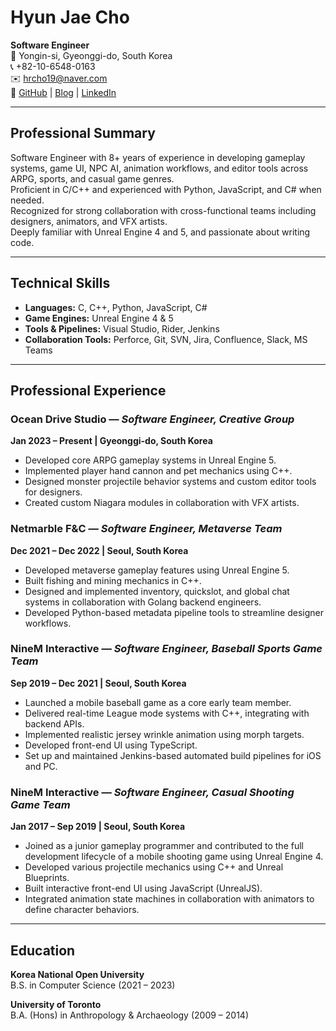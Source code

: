 # Hyun Jae Cho

**Software Engineer**  
📍 Yongin-si, Gyeonggi-do, South Korea  
📞 +82-10-6548-0163  
✉️ hrcho19@naver.com  
🔗 [GitHub](https://github.com/chohyunjae163) | [Blog](https://chohyunjae163.github.io/personal_homepage/) | [LinkedIn](https://www.linkedin.com/in/hyun-jae-cho-267065132/)

---

## Professional Summary

Software Engineer with 8+ years of experience in developing gameplay systems, game UI, NPC AI, animation workflows, and editor tools across ARPG, sports, and casual game genres.  
Proficient in C/C++ and experienced with Python, JavaScript, and C# when needed.  
Recognized for strong collaboration with cross-functional teams including designers, animators, and VFX artists.  
Deeply familiar with Unreal Engine 4 and 5, and passionate about writing code.

---

## Technical Skills

- **Languages:** C, C++, Python, JavaScript, C#
- **Game Engines:** Unreal Engine 4 & 5  
- **Tools & Pipelines:** Visual Studio, Rider, Jenkins  
- **Collaboration Tools:** Perforce, Git, SVN, Jira, Confluence, Slack, MS Teams

---

## Professional Experience

### Ocean Drive Studio — *Software Engineer, Creative Group*  
**Jan 2023 – Present | Gyeonggi-do, South Korea**
- Developed core ARPG gameplay systems in Unreal Engine 5.  
- Implemented player hand cannon and pet mechanics using C++.  
- Designed monster projectile behavior systems and custom editor tools for designers.  
- Created custom Niagara modules in collaboration with VFX artists.

### Netmarble F&C — *Software Engineer, Metaverse Team*  
**Dec 2021 – Dec 2022 | Seoul, South Korea**
- Developed metaverse gameplay features using Unreal Engine 5.  
- Built fishing and mining mechanics in C++.  
- Designed and implemented inventory, quickslot, and global chat systems in collaboration with Golang backend engineers.  
- Developed Python-based metadata pipeline tools to streamline designer workflows.

### NineM Interactive — *Software Engineer, Baseball Sports Game Team*  
**Sep 2019 – Dec 2021 | Seoul, South Korea**
- Launched a mobile baseball game as a core early team member.  
- Delivered real-time League mode systems with C++, integrating with backend APIs.  
- Implemented realistic jersey wrinkle animation using morph targets.  
- Developed front-end UI using TypeScript.  
- Set up and maintained Jenkins-based automated build pipelines for iOS and PC.

### NineM Interactive — *Software Engineer, Casual Shooting Game Team*  
**Jan 2017 – Sep 2019 | Seoul, South Korea**
- Joined as a junior gameplay programmer and contributed to the full development lifecycle of a mobile shooting game using Unreal Engine 4.  
- Developed various projectile mechanics using C++ and Unreal Blueprints.  
- Built interactive front-end UI using JavaScript (UnrealJS).  
- Integrated animation state machines in collaboration with animators to define character behaviors.

---

## Education

**Korea National Open University**  
B.S. in Computer Science (2021 – 2023)  

**University of Toronto**  
B.A. (Hons) in Anthropology & Archaeology (2009 – 2014)
